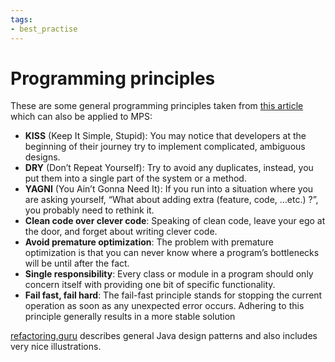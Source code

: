 ```yaml
---
tags:
- best_practise
---
```


# Programming principles

These are some general programming principles taken from [this article](https://dzone.com/articles/java-best-practices-quick-reference) which can also be applied to MPS:

- **KISS** (Keep It Simple, Stupid): You may notice that developers at the beginning of their journey try to implement complicated, ambiguous designs.
- **DRY** (Don’t Repeat Yourself): Try to avoid any duplicates, instead, you put them into a single part of the system or a method.
- **YAGNI** (You Ain’t Gonna Need It): If you run into a situation where you are asking yourself, “What about adding extra (feature, code, …etc.) ?”, you probably need to rethink it.
- **Clean code over clever code**: Speaking of clean code, leave your ego at the door, and forget about writing clever code.
- **Avoid premature optimization**: The problem with premature optimization is that you can never know where a program’s bottlenecks will be until after the fact.
- **Single responsibility**: Every class or module in a program should only concern itself with providing one bit of specific functionality.
- **Fail fast, fail hard**: The fail-fast principle stands for stopping the current operation as soon as any unexpected error occurs. Adhering to this principle generally results in a more stable solution

[refactoring.guru](https://refactoring.guru/design-patterns/catalog) describes general Java design patterns and also includes very nice illustrations.